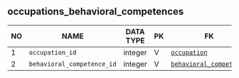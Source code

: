 
occupations_behavioral_competences
----------------------------


NO | NAME | DATA TYPE | PK | FK | COMMENTS
---|------|-----------|----|----|-------------------
1|`occupation_id` | integer | V | [`occupation`](occupation.md) | 
2|`behavioral_competence_id` | integer | V | [`behavioral_competence`](behavioral_competence.md) | 

